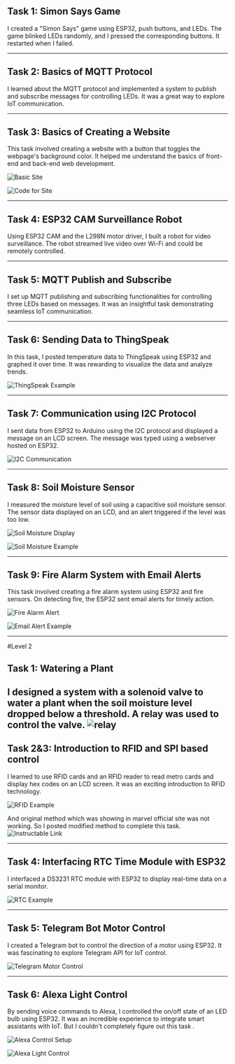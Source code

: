 ## Task 1: Simon Says Game
I created a "Simon Says" game using ESP32, push buttons, and LEDs. The game blinked LEDs randomly, and I pressed the corresponding buttons. It restarted when I failed.

---

## Task 2: Basics of MQTT Protocol
I learned about the MQTT protocol and implemented a system to publish and subscribe messages for controlling LEDs. It was a great way to explore IoT communication.

---

## Task 3: Basics of Creating a Website
This task involved creating a website with a button that toggles the webpage's background color. It helped me understand the basics of front-end and back-end web development.

![Basic Site](https://i.postimg.cc/vg9hfgs6/basicsite.jpg)

![Code for Site](https://i.postimg.cc/683hz1KK/basicsitecode.jpg)

---

## Task 4: ESP32 CAM Surveillance Robot
Using ESP32 CAM and the L298N motor driver, I built a robot for video surveillance. The robot streamed live video over Wi-Fi and could be remotely controlled.

---

## Task 5: MQTT Publish and Subscribe
I set up MQTT publishing and subscribing functionalities for controlling three LEDs based on messages. It was an insightful task demonstrating seamless IoT communication.

---

## Task 6: Sending Data to ThingSpeak
In this task, I posted temperature data to ThingSpeak using ESP32 and graphed it over time. It was rewarding to visualize the data and analyze trends.

![ThingSpeak Example](https://i.postimg.cc/629V2HYF/thinkspeak.jpg)

---

## Task 7: Communication using I2C Protocol
I sent data from ESP32 to Arduino using the I2C protocol and displayed a message on an LCD screen. The message was typed using a webserver hosted on ESP32.

![I2C Communication](https://i.postimg.cc/DJBrqqN0/spicommunication.jpg)

---

## Task 8: Soil Moisture Sensor
I measured the moisture level of soil using a capacitive soil moisture sensor. The sensor data displayed on an LCD, and an alert triggered if the level was too low.

![Soil Moisture Display](https://i.postimg.cc/0MdthMB1/moisturedisplay.jpg)

![Soil Moisture Example](https://i.postimg.cc/7JZNcBzS/silmoisture2.jpg)

---

## Task 9: Fire Alarm System with Email Alerts
This task involved creating a fire alarm system using ESP32 and fire sensors. On detecting fire, the ESP32 sent email alerts for timely action.

![Fire Alarm Alert](https://i.postimg.cc/JtdJM3B7/emailalert.jpg)

![Email Alert Example](https://i.postimg.cc/4mD9hJ5r/emailalertmail.jpg)

---

#Level 2

## Task 1: Watering a Plant
I designed a system with a solenoid valve to water a plant when the soil moisture level dropped below a threshold. A relay was used to control the valve.
![relay](https://i.postimg.cc/QC5vpVSb/relay.jpg)
---

## Task 2&3: Introduction to RFID and SPI based control
I learned to use RFID cards and an RFID reader to read metro cards and display hex codes on an LCD screen. It was an exciting introduction to RFID technology.

![RFID Example](https://i.postimg.cc/mhZfBBNy/rfid2.jpg)

And original method which was showing in marvel official site was not working. So I posted modified method to complete this task.
![Instructable Link](https://www.instructables.com/Creating-an-RFID-Based-Attendance-Logger/)

---

## Task 4: Interfacing RTC Time Module with ESP32
I interfaced a DS3231 RTC module with ESP32 to display real-time data on a serial monitor.

![RTC Example](https://i.postimg.cc/5jbKLgX4/rtctime.jpg)

---


## Task 5: Telegram Bot Motor Control
I created a Telegram bot to control the direction of a motor using ESP32. It was fascinating to explore Telegram API for IoT control.

![Telegram Motor Control](https://i.postimg.cc/kVNF5rFx/telegramotor.jpg)

---

## Task 6: Alexa Light Control
By sending voice commands to Alexa, I controlled the on/off state of an LED bulb using ESP32. It was an incredible experience to integrate smart assistants with IoT. But I couldn't completely figure out this task .

![Alexa Control Setup](https://i.postimg.cc/R32GW1jB/alexa.jpg)

![Alexa Light Control](https://i.postimg.cc/4Hg55ff2/alexacontrol.jpg)
